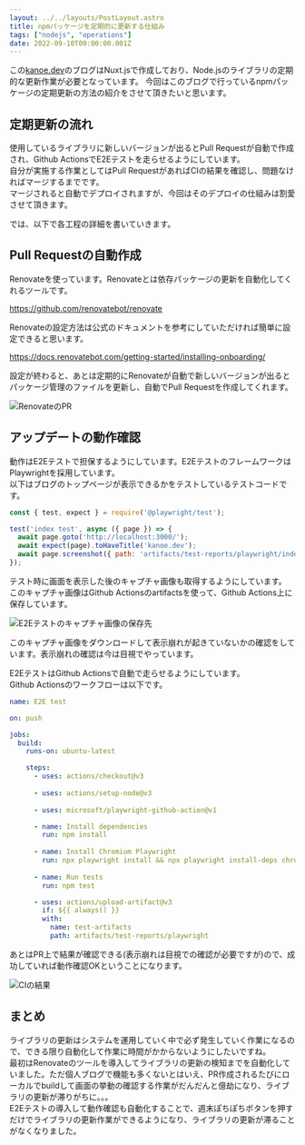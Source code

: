 ```yaml
---
layout: ../../layouts/PostLayout.astro
title: npmパッケージを定期的に更新する仕組み
tags: ["nodejs", "operations"]
date: 2022-09-10T00:00:00.001Z
---
```


この<a href="https://kanoe.dev/" target="_blank">kanoe.dev</a>のブログはNuxt.jsで作成しており、Node.jsのライブラリの定期的な更新作業が必要となっています。
今回はこのブログで行っているnpmパッケージの定期更新の方法の紹介をさせて頂きたいと思います。

## 定期更新の流れ

使用しているライブラリに新しいバージョンが出るとPull Requestが自動で作成され、Github ActionsでE2Eテストを走らせるようにしています。  
自分が実施する作業としてはPull RequestがあればCIの結果を確認し、問題なければマージするまでです。  
マージされると自動でデプロイされますが、今回はそのデプロイの仕組みは割愛させて頂きます。

では、以下で各工程の詳細を書いていきます。

## Pull Requestの自動作成

Renovateを使っています。Renovateとは依存パッケージの更新を自動化してくれるツールです。

https://github.com/renovatebot/renovate

Renovateの設定方法は公式のドキュメントを参考にしていただければ簡単に設定できると思います。

https://docs.renovatebot.com/getting-started/installing-onboarding/

設定が終わると、あとは定期的にRenovateが自動で新しいバージョンが出るとパッケージ管理のファイルを更新し、自動でPull Requestを作成してくれます。  

![RenovateのPR](/assets/images/blog/renovate-pr.png)

## アップデートの動作確認

動作はE2Eテストで担保するようにしています。E2EテストのフレームワークはPlaywrightを採用しています。  
以下はブログのトップページが表示できるかをテストしているテストコードです。

```javascript
const { test, expect } = require('@playwright/test');

test('index test', async ({ page }) => {
  await page.goto('http://localhost:3000/');
  await expect(page).toHaveTitle('kanoe.dev');
  await page.screenshot({ path: 'artifacts/test-reports/playwright/index.png', fullPage: true });
});
```

テスト時に画面を表示した後のキャプチャ画像も取得するようにしています。
このキャプチャ画像はGithub Actionsのartifactsを使って、Github Actions上に保存しています。

![E2Eテストのキャプチャ画像の保存先](/assets/images/blog/e2etest-capture.png)

このキャプチャ画像をダウンロードして表示崩れが起きていないかの確認をしています。表示崩れの確認は今は目視でやっています。

E2EテストはGithub Actionsで自動で走らせるようにしています。  
Github Actionsのワークフローは以下です。

```yaml
name: E2E test

on: push

jobs:
  build:
    runs-on: ubuntu-latest

    steps:
      - uses: actions/checkout@v3
      
      - uses: actions/setup-node@v3
      
      - uses: microsoft/playwright-github-action@v1

      - name: Install dependencies
        run: npm install
      
      - name: Install Chromium Playwright
        run: npx playwright install && npx playwright install-deps chromium
      
      - name: Run tests
        run: npm test

      - uses: actions/upload-artifact@v3
        if: ${{ always() }}
        with:
          name: test-artifacts
          path: artifacts/test-reports/playwright
```

あとはPR上で結果が確認できる(表示崩れは目視での確認が必要ですが)ので、成功していれば動作確認OKということになります。

![CIの結果](/assets/images/blog/ci-result.png)

## まとめ
ライブラリの更新はシステムを運用していく中で必ず発生していく作業になるので、できる限り自動化して作業に時間がかからないようにしたいですね。  
最初はRenovateのツールを導入してライブラリの更新の検知までを自動化していました。ただ個人ブログで機能も多くないとはいえ、PR作成されるたびにローカルでbuildして画面の挙動の確認する作業がだんだんと億劫になり、ライブラリの更新が滞りがちに。。。  
E2Eテストの導入して動作確認も自動化することで、週末ぽちぽちボタンを押すだけでライブラリの更新作業ができるようになり、ライブラリの更新が滞ることがなくなりました。
